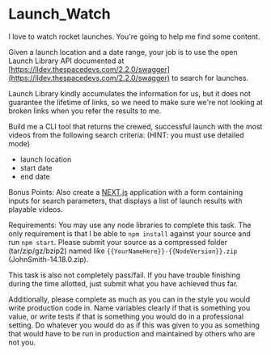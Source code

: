 # Launch_Watch

I love to watch rocket launches. You're going to help me find some content.

Given a launch location and a date range, your job is to use the open
Launch Library API documented at
[https://lldev.thespacedevs.com/2.2.0/swagger](https://lldev.thespacedevs.com/2.2.0/swagger)
to search for launches.

Launch Library kindly accumulates the information for us, but it does not
guarantee the lifetime of links, so we need to make sure we're not looking at
broken links when you refer the results to me.

Build me a CLI tool that returns the crewed, successful launch with the most
videos from the following search criteria: (HINT: you must use detailed mode)

* launch location
* start date
* end date

Bonus Points: Also create a [NEXT.js](https://nextjs.org/) application with a
form containing inputs for search parameters, that displays a list of launch
results with playable videos.

Requirements: You may use any node libraries to complete this task. The only
requirement is that I be able to `npm install` against your source and run `npm start`.
Please submit your source as a compressed folder (tar/zip/gz/bzip2) named like
`{{YourNameHere}}-{{NodeVersion}}.zip` (JohnSmith-14.18.0.zip).

This task is also not completely pass/fail. If you have trouble finishing during the
time allotted, just submit what you have achieved thus far.

Additionally, please complete as much as you can in the style you would write
production code in. Name variables clearly if that is something you value, or write tests
if that is something you would do in a professional setting. Do whatever you would do as
if this was given to you as something that would have to be run in production and
maintained by others who are not you.